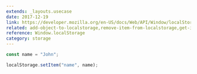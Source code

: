 ```yaml
---
extends: _layouts.usecase
date: 2017-12-19
link: https://developer.mozilla.org/en-US/docs/Web/API/Window/localStorage
related: add-object-to-localstorage,remove-item-from-localstorage,get-item-from-localstorage
reference: Window.localStorage
category: storage
---
```



```javascript
const name = "John";

localStorage.setItem("name", name);
```
